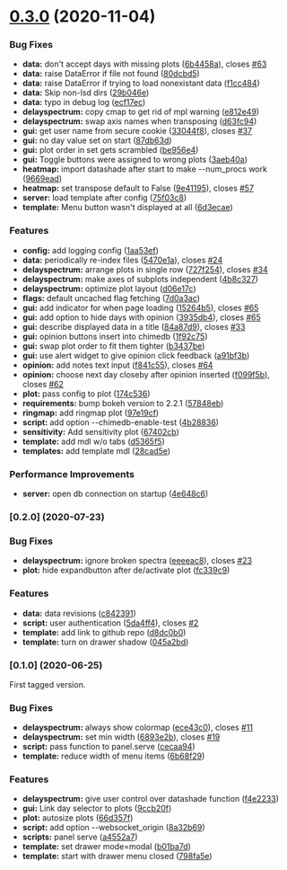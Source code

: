 # [0.3.0](https://github.com/chime-experiment/bondia/compare/v0.2.0...v0.3.0) (2020-11-04)


### Bug Fixes

* **data:** don't accept days with missing plots ([6b4458a](https://github.com/chime-experiment/bondia/commit/6b4458a986bea16dfc2852f961d28519bb69031a)), closes [#63](https://github.com/chime-experiment/bondia/issues/63)
* **data:** raise DataError if file not found ([80dcbd5](https://github.com/chime-experiment/bondia/commit/80dcbd5d116cff02587e9e351f9449ede1913d88))
* **data:** raise DataError if trying to load nonexistant data ([f1cc484](https://github.com/chime-experiment/bondia/commit/f1cc4846a3ae571036d08eddc862a3465c5c260a))
* **data:** Skip non-lsd dirs ([29b046e](https://github.com/chime-experiment/bondia/commit/29b046e539bb72c3bf8ca1dde01bead924a7ad44))
* **data:** typo in debug log ([ecf17ec](https://github.com/chime-experiment/bondia/commit/ecf17ecc70f01faad75f1b5a285cfea7f19ab96a))
* **delayspectrum:** copy cmap to get rid of mpl warning ([e812e49](https://github.com/chime-experiment/bondia/commit/e812e49bb1d7a1015c54865c9e6b9206d77469ef))
* **delayspectrum:** swap axis names when transposing ([d63fc94](https://github.com/chime-experiment/bondia/commit/d63fc94779420922d85f8fe07e5e4f44353f770e))
* **gui:** get user name from secure cookie ([33044f8](https://github.com/chime-experiment/bondia/commit/33044f8a1b28be9266d51d82c64e738e5b986597)), closes [#37](https://github.com/chime-experiment/bondia/issues/37)
* **gui:** no day value set on start ([87db63d](https://github.com/chime-experiment/bondia/commit/87db63de4b71993c3190f7e60088cc08c84a0107))
* **gui:** plot order in set gets scrambled ([be956e4](https://github.com/chime-experiment/bondia/commit/be956e447cae55289ec7c11ef4cf8f489e99295e))
* **gui:** Toggle buttons were assigned to wrong plots ([3aeb40a](https://github.com/chime-experiment/bondia/commit/3aeb40ad0bcec9e3368412a1b1bbf3edc6da0304))
* **heatmap:** import datashade after start to make --num_procs work ([9669ead](https://github.com/chime-experiment/bondia/commit/9669ead3b4dfc417fd35978a2509323e99cfddc0))
* **heatmap:** set transpose default to False ([9e41195](https://github.com/chime-experiment/bondia/commit/9e4119510d221bfd4f47eb88a9675ee64f58256e)), closes [#57](https://github.com/chime-experiment/bondia/issues/57)
* **server:** load template after config ([75f03c8](https://github.com/chime-experiment/bondia/commit/75f03c8c449f0a4621bfd02f0cd3c482547362cb))
* **template:** Menu button wasn't displayed at all ([6d3ecae](https://github.com/chime-experiment/bondia/commit/6d3ecaea48ed38822748b9851e73e2f810b1b1f6))


### Features

* **config:** add logging config ([1aa53ef](https://github.com/chime-experiment/bondia/commit/1aa53efd997d83f35847fb0bd5212db71b48b36a))
* **data:** periodically re-index files ([5470e1a](https://github.com/chime-experiment/bondia/commit/5470e1a9be39245c4864dd64756bd1bbbcd75313)), closes [#24](https://github.com/chime-experiment/bondia/issues/24)
* **delayspectrum:** arrange plots in single row ([727f254](https://github.com/chime-experiment/bondia/commit/727f2546465c66869e5677fb46d9b5395a34408e)), closes [#34](https://github.com/chime-experiment/bondia/issues/34)
* **delayspectrum:** make axes of subplots independent ([4b8c327](https://github.com/chime-experiment/bondia/commit/4b8c3273af2649e012de9d3eee77bcb4bce81b5e))
* **delayspectrum:** optimize plot layout ([d06e17c](https://github.com/chime-experiment/bondia/commit/d06e17cab33f549694abdad3b9e77a1c1b48b454))
* **flags:** default uncached flag fetching ([7d0a3ac](https://github.com/chime-experiment/bondia/commit/7d0a3ac6b79937752c4ae7cff221bfd97e47d2a1))
* **gui:** add indicator for when page loading ([15264b5](https://github.com/chime-experiment/bondia/commit/15264b5b80c921c633132fa8007004fb89f82b33)), closes [#65](https://github.com/chime-experiment/bondia/issues/65)
* **gui:** add option to hide days with opinion ([3935db4](https://github.com/chime-experiment/bondia/commit/3935db4bf8489dcbaa62df0b93c0a720e5c1745f)), closes [#65](https://github.com/chime-experiment/bondia/issues/65)
* **gui:** describe displayed data in a title ([84a87d9](https://github.com/chime-experiment/bondia/commit/84a87d9002304010e30683a46be7e640635079c6)), closes [#33](https://github.com/chime-experiment/bondia/issues/33)
* **gui:** opinion buttons insert into chimedb ([1f92c75](https://github.com/chime-experiment/bondia/commit/1f92c75b58ef05f95e70a3ff7902331aff0073cf))
* **gui:** swap plot order to fit them tighter ([b3437be](https://github.com/chime-experiment/bondia/commit/b3437be14deb2bd24c182f1f21e088df6577931d))
* **gui:** use alert widget to give opinion click feedback ([a91bf3b](https://github.com/chime-experiment/bondia/commit/a91bf3b0646e2443a51f18b767ad53dc78bb8c83))
* **opinion:** add notes text input ([f841c55](https://github.com/chime-experiment/bondia/commit/f841c5548a6ef0b6b69c31a116d6dbcf412849d7)), closes [#64](https://github.com/chime-experiment/bondia/issues/64)
* **opinion:** choose next day closeby after opinion inserted ([f099f5b](https://github.com/chime-experiment/bondia/commit/f099f5bcf1e7f67db112ecc3c7b9a3f36337ffd8)), closes [#62](https://github.com/chime-experiment/bondia/issues/62)
* **plot:** pass config to plot ([174c536](https://github.com/chime-experiment/bondia/commit/174c5366bc44f51e5a9a2356a45660e6b29ab520))
* **requirements:** bump bokeh version to 2.2.1 ([57848eb](https://github.com/chime-experiment/bondia/commit/57848eb96adac05a02bbf75f81712975cb56a074))
* **ringmap:** add ringmap plot ([97e19cf](https://github.com/chime-experiment/bondia/commit/97e19cf8e392a224902ecde6b39cbc1e303a70aa))
* **script:** add option --chimedb-enable-test ([4b28836](https://github.com/chime-experiment/bondia/commit/4b28836b73721f7c4217ebac34e23bdb13c7a537))
* **sensitivity:** Add sensitivity plot ([67402cb](https://github.com/chime-experiment/bondia/commit/67402cb7f1d254d4d2c05a6911a18b65c640d27a))
* **template:** add mdl w/o tabs ([d5365f5](https://github.com/chime-experiment/bondia/commit/d5365f56dfd3562e4ab3ee7b9c910e5c3ae138de))
* **templates:** add template mdl ([28cad5e](https://github.com/chime-experiment/bondia/commit/28cad5e73458f7bc8e5036a36e78152d10092cdb))


### Performance Improvements

* **server:** open db connection on startup ([4e648c6](https://github.com/chime-experiment/bondia/commit/4e648c68e98b7160a98c302386d9b56845b69adb))



### [0.2.0]  (2020-07-23)


### Bug Fixes

* **delayspectrum:** ignore broken spectra ([eeeeac8](https://github.com/chime-experiment/bondia/commit/eeeeac8c4abad2a860b9faf036eae98664b74af5)), closes [#23](https://github.com/chime-experiment/bondia/issues/23)
* **plot:** hide expandbutton after de/activate plot ([fc339c9](https://github.com/chime-experiment/bondia/commit/fc339c9c5c7a9544aa19e9bb85a8f69e9b546b22))


### Features

* **data:** data revisions ([c842391](https://github.com/chime-experiment/bondia/commit/c8423910d58976650a914b20d5b9e0129e9f82d7))
* **script:** user authentication ([5da4ff4](https://github.com/chime-experiment/bondia/commit/5da4ff4499790359fee94f7662c7471857e78b90)), closes [#2](https://github.com/chime-experiment/bondia/issues/2)
* **template:** add link to github repo ([d8dc0b0](https://github.com/chime-experiment/bondia/commit/d8dc0b0e8dda598bc1dbf289898e942d793e6683))
* **template:** turn on drawer shadow ([045a2bd](https://github.com/chime-experiment/bondia/commit/045a2bd058cfe608e9dc3c9f84eaa8c0876ea176))



### [0.1.0] (2020-06-25)

First tagged version.

### Bug Fixes

* **delayspectrum:** always show colormap ([ece43c0](https://github.com/chime-experiment/bondia/commit/ece43c0d07649a505472b2c8bab5e229bad5a031)), closes [#11](https://github.com/chime-experiment/bondia/issues/11)
* **delayspectrum:** set min width ([6893e2b](https://github.com/chime-experiment/bondia/commit/6893e2bf43f48b3398392fb4e784d02a9b391c52)), closes [#19](https://github.com/chime-experiment/bondia/issues/19)
* **script:** pass function to panel.serve ([cecaa94](https://github.com/chime-experiment/bondia/commit/cecaa94c242e261e1d0f6f96cfdd68e4edbf423a))
* **template:** reduce width of menu items ([6b68f29](https://github.com/chime-experiment/bondia/commit/6b68f29190484fed0a74f7c87718600648d46adf))


### Features

* **delayspectrum:** give user control over datashade function ([f4e2233](https://github.com/chime-experiment/bondia/commit/f4e22330b5b50453e81a1027279b9ab41a266a8f))
* **gui:** Link day selector to plots ([9ccb20f](https://github.com/chime-experiment/bondia/commit/9ccb20f4dfdcd4d52ace11c20f06e47b776bbd25))
* **plot:** autosize plots ([66d357f](https://github.com/chime-experiment/bondia/commit/66d357fe8c90bbd971d8661206436c232dbffa33))
* **script:** add option --websocket_origin ([8a32b69](https://github.com/chime-experiment/bondia/commit/8a32b6920c9d3f75faf0e05f27e6dadf65d353e9))
* **scripts:** panel serve ([a4552a7](https://github.com/chime-experiment/bondia/commit/a4552a79e584ab32f40e1d1fd911c9948266e2a8))
* **template:** set drawer mode=modal ([b01ba7d](https://github.com/chime-experiment/bondia/commit/b01ba7d93c4238220096374e22f45a3286000d6f))
* **template:** start with drawer menu closed ([798fa5e](https://github.com/chime-experiment/bondia/commit/798fa5e3bd62d1a74f0f3e36ca7b85470571aaf2))



